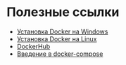 # Полезные ссылки
* [Установка Docker на Windows](https://docs.docker.com/desktop/install/windows-install)
* [Установка Docker на Linux](https://docs.docker.com/engine/install/ubuntu/#install-using-the-repository)
* [DockerHub](https://hub.docker.com/?overlay=onboarding)
* [Введение в docker-compose](https://www.baeldung.com/ops/docker-compose)
